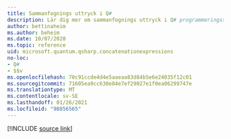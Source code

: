 ```yaml
---
title: Sammanfognings uttryck i Q#
description: Lär dig mer om sammanfognings uttryck i Q# programmeringsspråk.
author: bettinaheim
ms.author: beheim
ms.date: 10/07/2020
ms.topic: reference
uid: microsoft.quantum.qsharp.concatenationexpressions
no-loc:
- Q#
- $$v
ms.openlocfilehash: 70c91ccde4d4e5aaeaa83d84b5e6e24035f12c01
ms.sourcegitcommit: 71605ea9cc630e84e7ef29027e1f0ea06299747e
ms.translationtype: MT
ms.contentlocale: sv-SE
ms.lasthandoff: 01/26/2021
ms.locfileid: "98856565"
---
```

<!---
# Concatenation expressions in Q#
-->

[!INCLUDE [source link](~/includes/qsharp-language/Specifications/Language/3_Expressions/Concatentation.md)]

